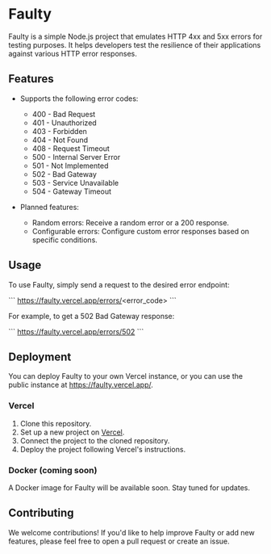 # Faulty

Faulty is a simple Node.js project that emulates HTTP 4xx and 5xx errors for testing purposes. It helps developers test the resilience of their applications against various HTTP error responses.

## Features

- Supports the following error codes:
  - 400 - Bad Request
  - 401 - Unauthorized
  - 403 - Forbidden
  - 404 - Not Found
  - 408 - Request Timeout
  - 500 - Internal Server Error
  - 501 - Not Implemented
  - 502 - Bad Gateway
  - 503 - Service Unavailable
  - 504 - Gateway Timeout

- Planned features:
  - Random errors: Receive a random error or a 200 response.
  - Configurable errors: Configure custom error responses based on specific conditions.

## Usage

To use Faulty, simply send a request to the desired error endpoint:

\```
https://faulty.vercel.app/errors/<error_code>
\```

For example, to get a 502 Bad Gateway response:

\```
https://faulty.vercel.app/errors/502
\```

## Deployment

You can deploy Faulty to your own Vercel instance, or you can use the public instance at https://faulty.vercel.app/.

### Vercel

1. Clone this repository.
2. Set up a new project on [Vercel](https://vercel.com/).
3. Connect the project to the cloned repository.
4. Deploy the project following Vercel's instructions.

### Docker (coming soon)

A Docker image for Faulty will be available soon. Stay tuned for updates.

## Contributing

We welcome contributions! If you'd like to help improve Faulty or add new features, please feel free to open a pull request or create an issue.
